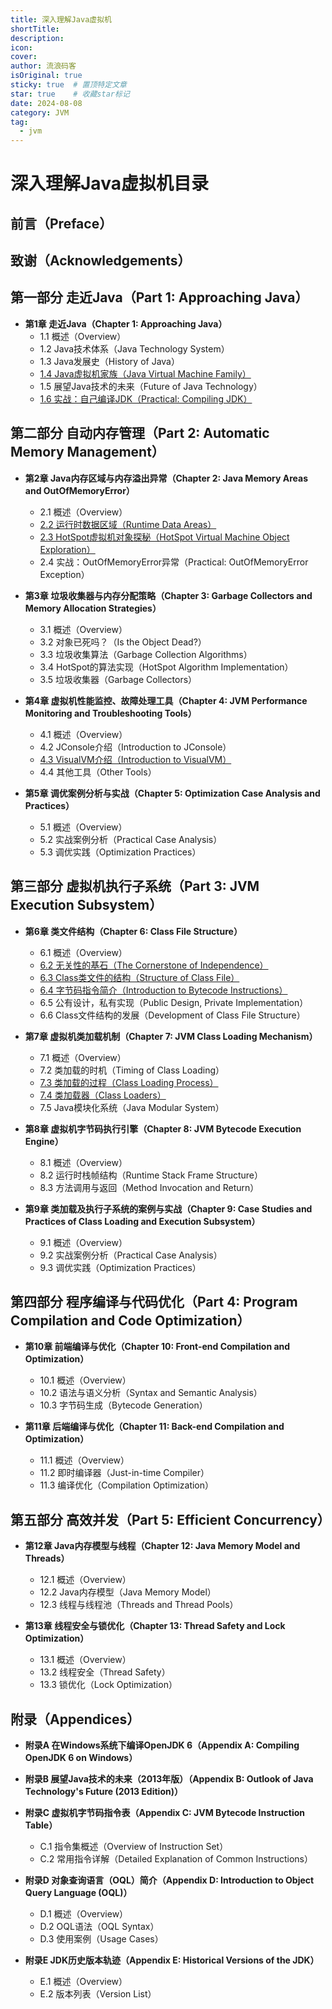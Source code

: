 ```yaml
---
title: 深入理解Java虚拟机
shortTitle:
description:
icon:
cover:
author: 流浪码客
isOriginal: true
sticky: true  # 置顶特定文章
star: true    # 收藏star标记
date: 2024-08-08
category: JVM
tag:
  - jvm
---
```


# 深入理解Java虚拟机目录

## 前言（Preface）

## 致谢（Acknowledgements）

## 第一部分 走近Java（Part 1: Approaching Java）

- **第1章 走近Java（Chapter 1: Approaching Java）**
    - 1.1 概述（Overview）
    - 1.2 Java技术体系（Java Technology System）
    - 1.3 Java发展史（History of Java）
    - [1.4 Java虚拟机家族（Java Virtual Machine Family）](part1/overview.html#java虚拟机家族)
    - 1.5 展望Java技术的未来（Future of Java Technology）
    - [1.6 实战：自己编译JDK（Practical: Compiling JDK）](part1/compile_jdk)

## 第二部分 自动内存管理（Part 2: Automatic Memory Management）

- **第2章 Java内存区域与内存溢出异常（Chapter 2: Java Memory Areas and OutOfMemoryError）**
    - 2.1 概述（Overview）
    - [2.2 运行时数据区域（Runtime Data Areas）](part2/runtime-data-areas)
    - [2.3 HotSpot虚拟机对象探秘（HotSpot Virtual Machine Object Exploration）](part2/heap-object-flow)
    - 2.4 实战：OutOfMemoryError异常（Practical: OutOfMemoryError Exception）

- **第3章 垃圾收集器与内存分配策略（Chapter 3: Garbage Collectors and Memory Allocation Strategies）**
    - 3.1 概述（Overview）
    - 3.2 对象已死吗？（Is the Object Dead?）
    - 3.3 垃圾收集算法（Garbage Collection Algorithms）
    - 3.4 HotSpot的算法实现（HotSpot Algorithm Implementation）
    - 3.5 垃圾收集器（Garbage Collectors）

- **第4章 虚拟机性能监控、故障处理工具（Chapter 4: JVM Performance Monitoring and Troubleshooting Tools）**
    - 4.1 概述（Overview）
    - 4.2 JConsole介绍（Introduction to JConsole）
    - [4.3 VisualVM介绍（Introduction to VisualVM）](part2/visual-tools/visualvm.md)
    - 4.4 其他工具（Other Tools）

- **第5章 调优案例分析与实战（Chapter 5: Optimization Case Analysis and Practices）**
    - 5.1 概述（Overview）
    - 5.2 实战案例分析（Practical Case Analysis）
    - 5.3 调优实践（Optimization Practices）

## 第三部分 虚拟机执行子系统（Part 3: JVM Execution Subsystem）

- **第6章 类文件结构（Chapter 6: Class File Structure）**
    - 6.1 概述（Overview）
    - [6.2 无关性的基石（The Cornerstone of Independence）](part3/class-file-structure.html#跨平台的基石)
    - [6.3 Class类文件的结构（Structure of Class File）](part3/class-file-structure.html#class类文件结构-理论)
    - [6.4 字节码指令简介（Introduction to Bytecode Instructions）](part3/bytecode-instructions-set)
    - 6.5 公有设计，私有实现（Public Design, Private Implementation）
    - 6.6 Class文件结构的发展（Development of Class File Structure）

- **第7章 虚拟机类加载机制（Chapter 7: JVM Class Loading Mechanism）**
    - 7.1 概述（Overview）
    - 7.2 类加载的时机（Timing of Class Loading）
    - [7.3 类加载的过程（Class Loading Process）](part3/class-loading-mechanism.html#类加载的过程)
    - [7.4 类加载器（Class Loaders）](part3/class-loading-mechanism.html#类加载器)
    - 7.5 Java模块化系统（Java Modular System）

- **第8章 虚拟机字节码执行引擎（Chapter 8: JVM Bytecode Execution Engine）**
    - 8.1 概述（Overview）
    - 8.2 运行时栈帧结构（Runtime Stack Frame Structure）
    - 8.3 方法调用与返回（Method Invocation and Return）

- **第9章 类加载及执行子系统的案例与实战（Chapter 9: Case Studies and Practices of Class Loading and Execution Subsystem）**
    - 9.1 概述（Overview）
    - 9.2 实战案例分析（Practical Case Analysis）
    - 9.3 调优实践（Optimization Practices）

## 第四部分 程序编译与代码优化（Part 4: Program Compilation and Code Optimization）

- **第10章 前端编译与优化（Chapter 10: Front-end Compilation and Optimization）**
    - 10.1 概述（Overview）
    - 10.2 语法与语义分析（Syntax and Semantic Analysis）
    - 10.3 字节码生成（Bytecode Generation）

- **第11章 后端编译与优化（Chapter 11: Back-end Compilation and Optimization）**
    - 11.1 概述（Overview）
    - 11.2 即时编译器（Just-in-time Compiler）
    - 11.3 编译优化（Compilation Optimization）

## 第五部分 高效并发（Part 5: Efficient Concurrency）

- **第12章 Java内存模型与线程（Chapter 12: Java Memory Model and Threads）**
    - 12.1 概述（Overview）
    - 12.2 Java内存模型（Java Memory Model）
    - 12.3 线程与线程池（Threads and Thread Pools）

- **第13章 线程安全与锁优化（Chapter 13: Thread Safety and Lock Optimization）**
    - 13.1 概述（Overview）
    - 13.2 线程安全（Thread Safety）
    - 13.3 锁优化（Lock Optimization）

## 附录（Appendices）

- **附录A 在Windows系统下编译OpenJDK 6（Appendix A: Compiling OpenJDK 6 on Windows）**
- **附录B 展望Java技术的未来（2013年版）（Appendix B: Outlook of Java Technology's Future (2013 Edition)）**
- **附录C 虚拟机字节码指令表（Appendix C: JVM Bytecode Instruction Table）**
    - C.1 指令集概述（Overview of Instruction Set）
    - C.2 常用指令详解（Detailed Explanation of Common Instructions）

- **附录D 对象查询语言（OQL）简介（Appendix D: Introduction to Object Query Language (OQL)）**
    - D.1 概述（Overview）
    - D.2 OQL语法（OQL Syntax）
    - D.3 使用案例（Usage Cases）

- **附录E JDK历史版本轨迹（Appendix E: Historical Versions of the JDK）**
    - E.1 概述（Overview）
    - E.2 版本列表（Version List）
